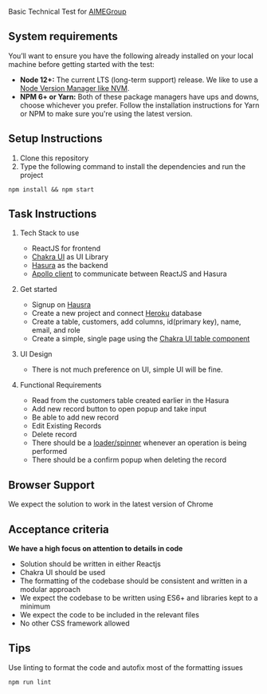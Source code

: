 Basic Technical Test for [AIMEGroup](https://aime.global/)

## System requirements
You’ll want to ensure you have the following already installed on your local machine before getting started with the test:
* **Node 12+:** The current LTS (long-term support) release. We like to use a [Node Version Manager like NVM](https://github.com/nvm-sh/nvm).
* **NPM 6+ or Yarn:** Both of these package managers have ups and downs, choose whichever you prefer. Follow the installation instructions for Yarn or NPM to make sure you're using the latest version.

## Setup Instructions
1. Clone this repository
2. Type the following command to install the dependencies and run the project
````
npm install && npm start
````

## Task Instructions
1. Tech Stack to use
    * ReactJS for frontend
    * [Chakra UI](https://chakra-ui.com/) as UI Library
    * [Hasura](https://hasura.io/) as the backend
    * [Apollo client](https://www.apollographql.com/docs/react/) to communicate between ReactJS and Hasura

2. Get started
    * Signup on [Hausra](https://hasura.io/)
    * Create a new project and connect [Heroku](https://www.heroku.com/) database
    * Create a table, customers, add columns, id(primary key), name, email, and role
    * Create a simple, single page using the [Chakra UI table component](https://chakra-ui.com/docs/components/table/usage)

3. UI Design
    * There is not much preference on UI, simple UI will be fine.

4. Functional Requirements
    * Read from the customers table created earlier in the Hasura
    * Add new record button to open popup and take input
    * Be able to add new record
    * Edit Existing Records
    * Delete record
    * There should be a [loader/spinner](https://chakra-ui.com/docs/components/spinner/usage) whenever an operation is being performed
    * There should be a confirm popup when deleting the record

## Browser Support
We expect the solution to work in the latest version of Chrome

## Acceptance criteria

**We have a high focus on attention to details in code**
* Solution should be written in either Reactjs
* Chakra UI should be used
* The formatting of the codebase should be consistent and written in a modular approach
* We expect the codebase to be written using ES6+ and libraries kept to a minimum
* We expect the code to be included in the relevant files
* No other CSS framework allowed


## Tips
Use linting to format the code and autofix most of the formatting issues
```shell script
npm run lint
```
